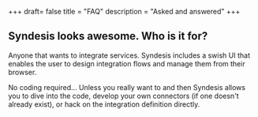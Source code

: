 +++
draft= false
title = "FAQ"
description = "Asked and answered"
+++

## Syndesis looks awesome. Who is it for?
Anyone that wants to integrate services. Syndesis includes a swish UI that enables the user to design integration flows and manage them from their browser.

No coding required... Unless you really want to and then Syndesis allows you to dive into the code, develop your own connectors (if one doesn't already exist), or hack on the integration definition directly.
